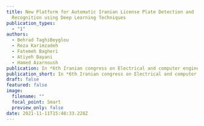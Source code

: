 ```yaml
---
title: New Platform for Automatic Iranian License Plate Detection and
  Recognition using Deep Learning Techniques
publication_types:
  - "1"
authors:
  - Behrad TaghiBeyglou
  - Reza Karimzadeh
  - Fatemeh Bagheri
  - Atiyeh Bayani
  - Hamed Azarnoush
publication: In *6th Iranian congress on Electrical and computer engineering*
publication_short: In *6th Iranian congress on Electrical and computer engineering*
draft: false
featured: false
image:
  filename: ""
  focal_point: Smart
  preview_only: false
date: 2021-11-11T15:48:33.228Z
---
```

